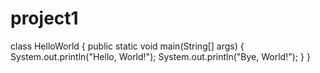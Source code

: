 # project1

class HelloWorld {
    public static void main(String[] args) {
        System.out.println("Hello, World!");
        System.out.println("Bye, World!");
    }
}